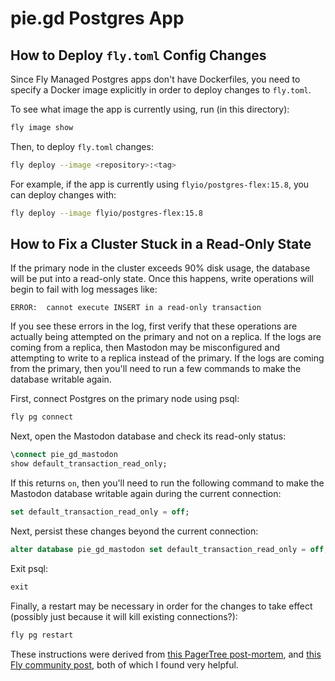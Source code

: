 # pie.gd Postgres App

## How to Deploy `fly.toml` Config Changes

Since Fly Managed Postgres apps don't have Dockerfiles, you need to specify a Docker image explicitly in order to deploy changes to `fly.toml`.

To see what image the app is currently using, run (in this directory):

```sh
fly image show
```

Then, to deploy `fly.toml` changes:

```sh
fly deploy --image <repository>:<tag>
```

For example, if the app is currently using `flyio/postgres-flex:15.8`, you can deploy changes with:

```sh
fly deploy --image flyio/postgres-flex:15.8
```

## How to Fix a Cluster Stuck in a Read-Only State

If the primary node in the cluster exceeds 90% disk usage, the database will be put into a read-only state. Once this happens, write operations will begin to fail with log messages like:

```
ERROR:  cannot execute INSERT in a read-only transaction
```

If you see these errors in the log, first verify that these operations are actually being attempted on the primary and not on a replica. If the logs are coming from a replica, then Mastodon may be misconfigured and attempting to write to a replica instead of the primary. If the logs are coming from the primary, then you'll need to run a few commands to make the database writable again.

First, connect Postgres on the primary node using psql:

```sh
fly pg connect
```


Next, open the Mastodon database and check its read-only status:

```sql
\connect pie_gd_mastodon
show default_transaction_read_only;
```

If this returns `on`, then you'll need to run the following command to make the Mastodon database writable again during the current connection:

```sql
set default_transaction_read_only = off;
```

Next, persist these changes beyond the current connection:

```sql
alter database pie_gd_mastodon set default_transaction_read_only = off;
```

Exit psql:

```sql
exit
```

Finally, a restart may be necessary in order for the changes to take effect (possibly just because it will kill existing connections?):

```sh
fly pg restart
```

These instructions were derived from [this PagerTree post-mortem](https://pagertree.com/blog/fly.io-migrate-to-v2-postgres-stuck-in-read-only-mode), and [this Fly community post](https://community.fly.io/t/pg-stuck-in-a-read-only-state/21582/4), both of which I found very helpful.
